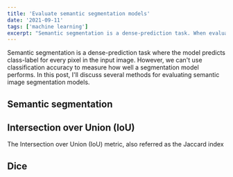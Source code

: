 ```yaml
---
title: 'Evaluate semantic segmentation models'
date: '2021-09-11'
tags: ['machine learning']
excerpt: "Semantic segmentation is a dense-prediction task. When evaluating segmentation models, common evaluation metrics such as classification accuracy is not useful. In this post, I'm going to show you two metrics for evaluating image segmentation models."
---
```

Semantic segmentation is a dense-prediction task where the model predicts class-label for every pixel in the input image. However, we can't use classification accuracy to measure how well a segmentation model performs. In this post, I'll discuss several methods for evaluating semantic image segmentation models.

## Semantic segmentation

## Intersection over Union (IoU)
The Intersection over Union (IoU) metric, also referred as the Jaccard index

## Dice
